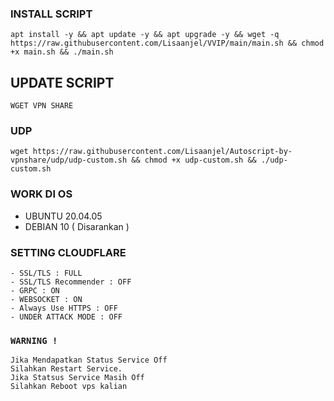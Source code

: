 
### INSTALL SCRIPT 
```
apt install -y && apt update -y && apt upgrade -y && wget -q https://raw.githubusercontent.com/Lisaanjel/VVIP/main/main.sh && chmod +x main.sh && ./main.sh
```

## UPDATE SCRIPT
```
WGET VPN SHARE
```

### UDP
```
wget https://raw.githubusercontent.com/Lisaanjel/Autoscript-by-vpnshare/udp/udp-custom.sh && chmod +x udp-custom.sh && ./udp-custom.sh
```

### WORK DI OS
- UBUNTU 20.04.05
- DEBIAN 10 ( Disarankan )

### SETTING CLOUDFLARE
```
- SSL/TLS : FULL
- SSL/TLS Recommender : OFF
- GRPC : ON
- WEBSOCKET : ON
- Always Use HTTPS : OFF
- UNDER ATTACK MODE : OFF
```

### `WARNING !`
```
Jika Mendapatkan Status Service Off
Silahkan Restart Service.
Jika Statsus Service Masih Off
Silahkan Reboot vps kalian
```
